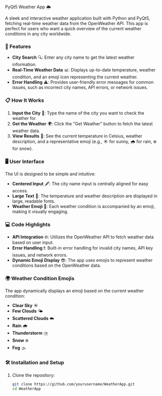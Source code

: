 PyQt5 Weather App 🌦️

A sleek and interactive weather application built with Python and PyQt5, fetching real-time weather data from the OpenWeather API. This app is perfect for users who want a quick overview of the current weather conditions in any city worldwide.

### 🌟 Features

- **City Search** 🔍: Enter any city name to get the latest weather information.
- **Real-Time Weather Data** 📊: Displays up-to-date temperature, weather condition, and an emoji icon representing the current weather.
- **Error Handling** ⚠️: Provides user-friendly error messages for common issues, such as incorrect city names, API errors, or network issues.

### 📋 How It Works

1. **Input the City** 🌆: Type the name of the city you want to check the weather for.
2. **Get the Weather** 🌍: Click the "Get Weather" button to fetch the latest weather data.
3. **View Results** 👀: See the current temperature in Celsius, weather description, and a representative emoji (e.g., ☀️ for sunny, 🌧️ for rain, ❄️ for snow).

### 🖥️ User Interface

The UI is designed to be simple and intuitive:
- **Centered Input** 🖋️: The city name input is centrally aligned for easy access.
- **Large Text** 📏: The temperature and weather description are displayed in large, readable fonts.
- **Weather Emoji** 🌈: Each weather condition is accompanied by an emoji, making it visually engaging.

### 💻 Code Highlights

- **API Integration** 🌐: Utilizes the OpenWeather API to fetch weather data based on user input.
- **Error Handling** ❗: Built-in error handling for invalid city names, API key issues, and network errors.
- **Dynamic Emoji Display** 😎: The app uses emojis to represent weather conditions based on the OpenWeather data.

### 🌍 Weather Condition Emojis

The app dynamically displays an emoji based on the current weather condition:
- **Clear Sky** ☀️
- **Few Clouds** 🌤️
- **Scattered Clouds** ☁️
- **Rain** 🌧️
- **Thunderstorm** ⛈️
- **Snow** ❄️
- **Fog** 🌫️

### 🛠️ Installation and Setup

1. Clone the repository:
   ```bash
   git clone https://github.com/yourusername/WeatherApp.git
   cd WeatherApp
